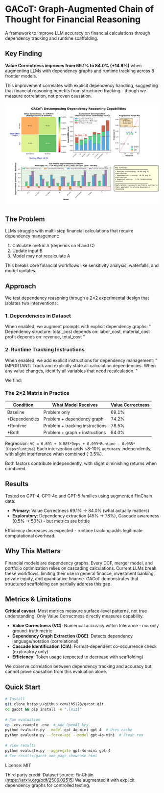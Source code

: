 # GACoT: Graph-Augmented Chain of Thought for Financial Reasoning

A framework to improve LLM accuracy on financial calculations through dependency tracking and runtime scaffolding.

## Key Finding

**Value Correctness improves from 69.1% to 84.0% (+14.9%)** when augmenting LLMs with dependency graphs and runtime tracking across 8 frontier models.

This improvement correlates with explicit dependency handling, suggesting that financial reasoning benefits from structured tracking - though we measure correlation, not proven causation.

![Results Chart](results/gacot_one_page_showcase.png)


## The Problem

LLMs struggle with multi-step financial calculations that require dependency management:
1. Calculate metric A (depends on B and C)
2. Update input B
3. Model may not recalculate A

This breaks core financial workflows like sensitivity analysis, waterfalls, and model updates.

## Approach

We test dependency reasoning through a 2×2 experimental design that isolates two interventions:

### 1. Dependencies in Dataset
When enabled, we augment prompts with explicit dependency graphs:
"
Dependency structure:
total_cost depends on: labor_cost, material_cost
profit depends on: revenue, total_cost
"

### 2. Runtime Tracking Instructions  
When enabled, we add explicit instructions for dependency management:
"
IMPORTANT: Track and explicitly state all calculation dependencies.
When any value changes, identify all variables that need recalculation.
"

We find:
### The 2×2 Matrix in Practice

| Condition | What Model Receives | Value Correctness |
|-----------|-------------------|------------------|
| Baseline | Problem only | 69.1% |
| +Dependencies | Problem + dependency graph | 74.2% |
| +Runtime | Problem + tracking instructions | 78.5% |
| +Both | Problem + graph + instructions | 84.0% |


Regression: `VC = 0.691 + 0.085*Deps + 0.099*Runtime - 0.035*(Deps*Runtime)`
Each intervention adds ~8-10% accuracy independently, with slight interference when combined (-3.5%).

Both factors contribute independently, with slight diminishing returns when combined.

## Results

Tested on GPT-4, GPT-4o and GPT-5 families using augmented FinChain data:

- **Primary**: Value Correctness 69.1% → 84.0% (what actually matters)
- **Exploratory**: Dependency extraction (45% → 78%), Cascade awareness (0.5% → 50%) - but metrics are brittle

Efficiency decreases as expected - runtime tracking adds legitimate computational overhead.

## Why This Matters

Financial models are dependency graphs. Every DCF, merger model, and portfolio optimization relies on cascading calculations. Current LLMs break these workflows, limiting their use in general finance, investment banking, private equity, and quantitative finance. GACoT demonstrates that structured scaffolding can partially address this gap.

## Metrics & Limitations

**Critical caveat**: Most metrics measure surface-level patterns, not true understanding. Only Value Correctness directly measures capability.

- **Value Correctness (VC)**: Numerical accuracy within tolerance - our only ground-truth metric
- **Dependency Graph Extraction (DGE)**: Detects dependency language/notation (correlational)
- **Cascade Identification (CIA)**: Format-dependent co-occurrence check (exploratory only)
- **Efficiency**: Token usage (expected to decrease with scaffolding)

We observe correlation between dependency tracking and accuracy but cannot prove causation from this evaluation alone.

## Quick Start

```bash
# Install
git clone https://github.com/jh5123/gacot.git
cd gacot && pip install -e ".[viz]"

# Run evaluation
cp .env.example .env  # Add OpenAI key
python evaluate.py --model gpt-4o-mini gpt-4  # Uses cache
python evaluate.py --force-api --model gpt-4o-mini  # Fresh run

# View results
python evaluate.py --aggregate gpt-4o-mini gpt-4
# See results/gacot_one_page_showcase.html
```

License:
MIT

Third party credit:
Dataset source: FinChain (https://arxiv.org/pdf/2506.02515)
We augmented it with explicit dependency graphs for controlled testing.
